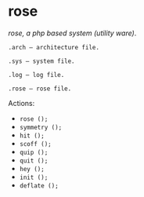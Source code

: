 # rose
_*rose, a php based system (utility ware)*_.

`.arch — architecture file.`

`.sys — system file.`

`.log — log file.`

`.rose — rose file.`

Actions:
- `rose ();`
- `symmetry ();`
- `hit ();`
- `scoff ();`
- `quip ();`
- `quit ();`
- `hey ();`
- `init ();`
- `deflate ();`
